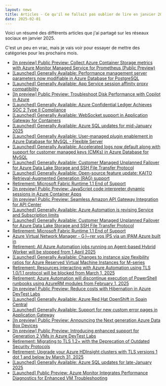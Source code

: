 ```yaml
---
layout: news
title: Articles - Ce qu'il ne fallait pas oublier de lire en janvier 2025
date: 2025-02-01
---
```


Voici un résumé des différents articles que j'ai partagé sur les réseaux sociaux en janvier 2025.

C'est un peu en vrac, mais je vais voir pour essayer de mettre des catégories pour les prochains mois.

- [[In preview] Public Preview: Collect Azure Container Storage metrics with Azure Monitor Managed Service for Prometheus (Public Preview)](https://azure.microsoft.com/updates?id=466954?WT.mc_id=AZ-MVP-4039694)
- [[Launched] Generally Available: Performance management server parameters now modifiable in Azure Database for PostgreSQL](https://azure.microsoft.com/updates?id=470452?WT.mc_id=AZ-MVP-4039694)
- [[Launched] Generally Available: App Service session affinity proxy compatibility](https://azure.microsoft.com/updates?id=474668?WT.mc_id=AZ-MVP-4039694)
- [[In preview] Public Preview: Troubleshoot Disk Performance with Copilot in Azure](https://azure.microsoft.com/updates?id=474649?WT.mc_id=AZ-MVP-4039694)
- [[Launched] Generally Available: Azure Confidential Ledger Achieves SOC 2 Type II Compliance](https://azure.microsoft.com/updates?id=472899?WT.mc_id=AZ-MVP-4039694)
- [[Launched] Generally Available: WebSocket support in Application Gateway for Containers](https://azure.microsoft.com/updates?id=475194?WT.mc_id=AZ-MVP-4039694)
- [[Launched] Generally Available: Azure SQL updates for mid-January 2025](https://azure.microsoft.com/updates?id=474873?WT.mc_id=AZ-MVP-4039694)
- [[Launched] Generally Available: User-managed plugin enablement in Azure Database for MySQL - Flexible Server](https://azure.microsoft.com/updates?id=474838?WT.mc_id=AZ-MVP-4039694)
- [[Launched] Generally Available: Accelerated logs now default along with support for customer managed keys (CMKs) in Azure Database for MySQL](https://azure.microsoft.com/updates?id=474855?WT.mc_id=AZ-MVP-4039694)
- [[Launched] Generally Available: Customer Managed Unplanned Failover for Azure Data Lake Storage and SSH File Transfer Protocol](https://azure.microsoft.com/updates?id=476059?WT.mc_id=AZ-MVP-4039694)
- [[Launched] Generally Available: Open-source feature update: KAITO Retrieval-Augmented Generation (RAG) support](https://azure.microsoft.com/updates?id=471314?WT.mc_id=AZ-MVP-4039694)
- [Retirement: Microsoft Fabric Runtime 1.1 End of Support](https://azure.microsoft.com/updates?id=476389?WT.mc_id=AZ-MVP-4039694)
- [[In preview] Public Preview: JavaScript code interpreter dynamic sessions in Azure Container Apps](https://azure.microsoft.com/updates?id=475219?WT.mc_id=AZ-MVP-4039694)
- [[In preview] Public Preview: Seamless Amazon API Gateway Integration for API Center](https://azure.microsoft.com/updates?id=476533?WT.mc_id=AZ-MVP-4039694)
- [[Launched] Generally Available: Azure Automation is revising Service and Subscription limits](https://azure.microsoft.com/updates?id=476622?WT.mc_id=AZ-MVP-4039694)
- [[Launched] Generally Available: Customer Managed Unplanned Failover for Azure Data Lake Storage and SSH File Transfer Protocol](https://azure.microsoft.com/updates?id=476059?WT.mc_id=AZ-MVP-4039694)
- [Retirement: Microsoft Fabric Runtime 1.1 End of Support](https://azure.microsoft.com/updates?id=476389?WT.mc_id=AZ-MVP-4039694)
- [Azure Virtual Network Manager - G├⌐rer vos IPS via un IPAM Azure built in](https://woivre.fr/blog/2025/01/azure-virtual-network-manager-gerer-vos-ips-via-un-ipam-azure-built-in)
- [Retirement: All Azure Automation jobs running on Agent-based Hybrid Worker will be stopped from 1 April 2025](https://azure.microsoft.com/updates?id=477734?WT.mc_id=AZ-MVP-4039694)
- [[Launched] Generally Available: Changes to instance size flexibility ratios for Azure Reserved Virtual Machine Instances for M-series](https://azure.microsoft.com/updates?id=478063?WT.mc_id=AZ-MVP-4039694)
- [Retirement: Resources interacting with Azure Automation using TLS 1.0/1.1 protocol will be blocked from March 1, 2025](https://azure.microsoft.com/updates?id=477729?WT.mc_id=AZ-MVP-4039694)
- [Retirement: Azure Automation will discontinue execution of PowerShell runbooks using AzureRM modules from February 1, 2025](https://azure.microsoft.com/updates?id=477700?WT.mc_id=AZ-MVP-4039694)
- [[In preview] Public Preview: Reduce costs with Hibernation in Azure DevTest Labs](https://azure.microsoft.com/updates?id=476885?WT.mc_id=AZ-MVP-4039694)
- [[Launched] Generally Available: Azure Red Hat OpenShift in Spain Central](https://azure.microsoft.com/updates?id=478571?WT.mc_id=AZ-MVP-4039694)
- [[Launched] Generally Available: Support for new custom error pages in Application Gateway](https://azure.microsoft.com/updates?id=public-preview-support-for-new-custom-error-pages-in-application-gateway?WT.mc_id=AZ-MVP-4039694)
- [[In preview] Public Preview: Announcing the Next generation Azure Data Box Devices](https://azure.microsoft.com/updates?id=475398?WT.mc_id=AZ-MVP-4039694)
- [[In preview] Public Preview: Introducing enhanced support for Generation 2 VMs in Azure DevTest Labs](https://azure.microsoft.com/updates?id=476902?WT.mc_id=AZ-MVP-4039694)
- [Retirement: Migrating to TLS 1.2+ with the Deprecation of Outdated Security Protocols](https://azure.microsoft.com/updates?id=migrating-to-tls-12-with-deprecation-of-outdated-security-protocols?WT.mc_id=AZ-MVP-4039694)
- [Retirement: Upgrade your Azure HDInsight clusters with TLS versions 1 dot 1 and below by March 31, 2025](https://azure.microsoft.com/updates?id=478939?WT.mc_id=AZ-MVP-4039694)
- [[Launched] Generally Available: Azure SQL updates for late-January 2025](https://azure.microsoft.com/updates?id=477123?WT.mc_id=AZ-MVP-4039694)
- [[Launched] Public Preview: Azure Monitor Integrates Performance Diagnostics for Enhanced VM Troubleshooting](https://azure.microsoft.com/updates?id=476880?WT.mc_id=AZ-MVP-4039694)

